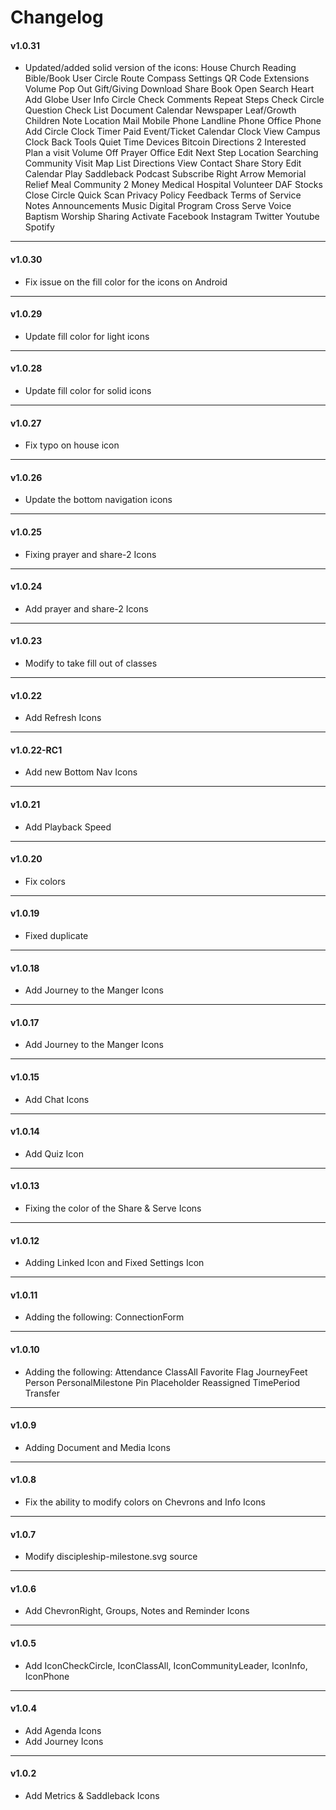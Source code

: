 # Changelog

#### v1.0.31
- Updated/added solid version of the icons:
House
Church
Reading Bible/Book
User Circle
Route
Compass
Settings
QR Code
Extensions
Volume
Pop Out
Gift/Giving
Download
Share
Book Open
Search
Heart
Add
Globe
User
Info Circle
Check
Comments
Repeat
Steps
Check Circle
Question
Check List
Document
Calendar
Newspaper
Leaf/Growth
Children
Note
Location
Mail
Mobile Phone
Landline Phone
Office Phone
Add Circle
Clock
Timer
Paid Event/Ticket
Calendar Clock
View Campus
Clock Back
Tools
Quiet Time
Devices
Bitcoin
Directions 2
Interested
Plan a visit
Volume Off
Prayer
Office
Edit
Next Step
Location Searching
Community
Visit
Map
List
Directions
View
Contact
Share Story
Edit Calendar
Play
Saddleback
Podcast
Subscribe
Right Arrow
Memorial
Relief
Meal
Community 2
Money
Medical
Hospital
Volunteer
DAF
Stocks
Close Circle
Quick Scan
Privacy Policy
Feedback
Terms of Service
Notes
Announcements
Music
Digital Program
Cross
Serve
Voice
Baptism
Worship
Sharing
Activate
Facebook
Instagram
Twitter
Youtube
Spotify
---

#### v1.0.30

- Fix issue on the fill color for the icons on Android
---

#### v1.0.29

- Update fill color for light icons
---

#### v1.0.28

- Update fill color for solid icons
---

#### v1.0.27

- Fix typo on house icon
---

#### v1.0.26

- Update the bottom navigation icons
---

#### v1.0.25

- Fixing prayer and share-2 Icons
---

#### v1.0.24

- Add prayer and share-2 Icons
---

#### v1.0.23

- Modify to take fill out of classes
---

#### v1.0.22

- Add Refresh Icons
---

#### v1.0.22-RC1

- Add new Bottom Nav Icons
---

#### v1.0.21

- Add Playback Speed
---

#### v1.0.20

- Fix colors
---

#### v1.0.19

- Fixed duplicate
---

#### v1.0.18

- Add Journey to the Manger Icons
---

#### v1.0.17

- Add Journey to the Manger Icons
---

#### v1.0.15

- Add Chat Icons
---

#### v1.0.14

- Add Quiz Icon
---

#### v1.0.13

- Fixing the color of the Share & Serve Icons
---

#### v1.0.12

- Adding Linked Icon and Fixed Settings Icon
---
#### v1.0.11

- Adding the following:
ConnectionForm
---
#### v1.0.10

- Adding the following:
Attendance
ClassAll
Favorite
Flag
JourneyFeet
Person
PersonalMilestone
Pin
Placeholder
Reassigned
TimePeriod
Transfer

---
#### v1.0.9

- Adding Document and Media Icons

---
#### v1.0.8

- Fix the ability to modify colors on Chevrons and Info Icons

---

#### v1.0.7

- Modify discipleship-milestone.svg source

---

#### v1.0.6

- Add ChevronRight, Groups, Notes and Reminder Icons

---

#### v1.0.5

- Add IconCheckCircle, IconClassAll, IconCommunityLeader, IconInfo, IconPhone

---

#### v1.0.4

- Add Agenda Icons
- Add Journey Icons

---

#### v1.0.2

- Add Metrics & Saddleback Icons
